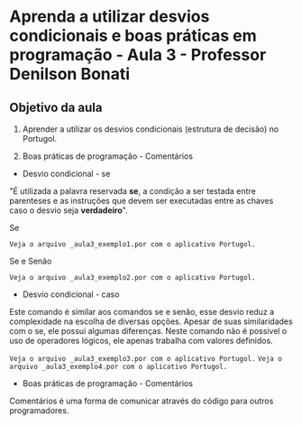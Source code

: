 # Aprenda a utilizar desvios condicionais e boas práticas em programação - Aula 3 - Professor Denilson Bonati

## Objetivo da aula

1. Aprender a utilizar os desvios condicionais (estrutura de decisão) no Portugol.

2. Boas práticas de programação - Comentários

- Desvio condicional - se

"É utilizada a palavra reservada **se**, a condição a ser testada entre parenteses e as instruções que devem ser executadas entre as chaves caso o desvio seja **verdadeiro**".

Se

`Veja o arquivo _aula3_exemplo1.por com o aplicativo Portugol.`

Se e Senão

`Veja o arquivo _aula3_exemplo2.por com o aplicativo Portugol.`

- Desvio condicional - caso

Este comando é similar aos comandos se e senão, esse desvio reduz a complexidade na escolha de diversas opções. Apesar de suas similaridades com o se, ele possui algumas diferenças. Neste comando não é possivel o uso de operadores lógicos, ele apenas trabalha com valores definidos.

`Veja o arquivo _aula3_exemplo3.por com o aplicativo Portugol.`
`Veja o arquivo _aula3_exemplo4.por com o aplicativo Portugol.`

* Boas práticas de programação - Comentários

Comentários é uma forma de comunicar através do código para outros programadores.
